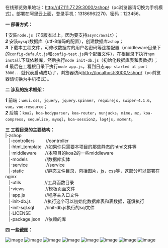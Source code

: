在线预览效果地址：<http://47.111.77.29:3000/zshop/>（pc浏览器请切换为手机模式）。部署在阿里云上面，登录手机：13186962270，密码：123456。

<b>一 部署方式：</b></br>

<b><i>1</i></b> 安装`node.js`（7.6版本以上，因为要支持`async/await`）；</br>
<b><i>2</i></b> 安装`mysql`数据库（utf-8编码的配置），创建数据库`zshop`；</br>
<b><i>3</i></b> 下载本工程文件，可修改数据库的用户名密码等连接配置（middleware目录下的`config-default.js`和`config-test.js`两个配置文件），在根目录下执行`npm install`下载依赖库，然后执行`node init-db.js`（初始化数据库表和表数据）；</br>
<b><i>4</i></b> 最后在工程根目录下执行`node app.js`，看到日志`app started at port 3000...`就代表启动成功了，浏览器访问<http://localhost:3000/zshop/>（pc浏览器请切换为手机模式）。

<b>二 涉及的技术框架：</b></br>

<b><i>1</i></b> 前端：`weui.css`，`jquery`，`jquery.spinner`，`requirejs`，`swiper-4.1.6`，`vue`，`vue-resource`；</br>
<b><i>2</i></b> 后端：`koa2`，`koa-bodyparser`，`koa-router`，`nunjucks`，`mime`，`mz`，`koa-compress`，`sequelize`，`mysql`，`koa-session2`，`log4js`，`moment`。

<b>三 工程目录的主要结构：</b></br>
|-zshop</br>
&nbsp;&nbsp;&nbsp;|-controllers       &nbsp;&nbsp;&nbsp;&nbsp;&nbsp;&nbsp;&nbsp;&nbsp;//controller</br>
&nbsp;&nbsp;&nbsp;|-html_template     &nbsp;&nbsp;//如果你只需要本项目的那些静态的html文件等</br>
&nbsp;&nbsp;&nbsp;|-middleware        &nbsp;&nbsp;&nbsp;&nbsp;&nbsp;&nbsp;//本项目的koa2的一些middleware</br>
&nbsp;&nbsp;&nbsp;|-models            &nbsp;&nbsp;&nbsp;&nbsp;&nbsp;&nbsp;&nbsp;&nbsp;&nbsp;&nbsp;&nbsp;&nbsp;&nbsp;//数据库实体</br>
&nbsp;&nbsp;&nbsp;|-service           &nbsp;&nbsp;&nbsp;&nbsp;&nbsp;&nbsp;&nbsp;&nbsp;&nbsp;&nbsp;&nbsp;&nbsp;&nbsp;&nbsp;//service</br>
&nbsp;&nbsp;&nbsp;|-static            &nbsp;&nbsp;&nbsp;&nbsp;&nbsp;&nbsp;&nbsp;&nbsp;&nbsp;&nbsp;&nbsp;&nbsp;&nbsp;&nbsp;&nbsp;&nbsp;//静态文件目录，包括图片，js，css等，这部分可以部署在nginx</br>
&nbsp;&nbsp;&nbsp;|-utils             &nbsp;&nbsp;&nbsp;&nbsp;&nbsp;&nbsp;&nbsp;&nbsp;&nbsp;&nbsp;&nbsp;&nbsp;&nbsp;&nbsp;&nbsp;&nbsp;&nbsp;&nbsp;//工具函数目录</br>
&nbsp;&nbsp;&nbsp;|-views             &nbsp;&nbsp;&nbsp;&nbsp;&nbsp;&nbsp;&nbsp;&nbsp;&nbsp;&nbsp;&nbsp;&nbsp;&nbsp;&nbsp;&nbsp;&nbsp;//模板页面文件</br>
&nbsp;&nbsp;&nbsp;|-app.js            &nbsp;&nbsp;&nbsp;&nbsp;&nbsp;&nbsp;&nbsp;&nbsp;&nbsp;&nbsp;&nbsp;&nbsp;&nbsp;&nbsp;&nbsp;//程序主入口文件</br>
&nbsp;&nbsp;&nbsp;|-init-db.js        &nbsp;&nbsp;&nbsp;&nbsp;&nbsp;&nbsp;&nbsp;&nbsp;&nbsp;&nbsp;//执行这个可以初始化数据库表和表数据，谨慎执行</br>
&nbsp;&nbsp;&nbsp;|-init-sql.sql      &nbsp;&nbsp;&nbsp;&nbsp;&nbsp;&nbsp;&nbsp;&nbsp;//init-db.js执行的sql文件</br>
&nbsp;&nbsp;&nbsp;|-LICENSE           &nbsp;&nbsp;&nbsp;&nbsp;&nbsp;&nbsp;&nbsp;&nbsp;&nbsp;&nbsp;&nbsp;</br>
&nbsp;&nbsp;&nbsp;|-package.json      &nbsp;&nbsp;&nbsp;//依赖的库
  
<b>四 一些截图：</b></br>

![image](https://github.com/halloffamezwx/zshop/raw/master/html_template/screenshot/1.jpg)
![image](https://github.com/halloffamezwx/zshop/raw/master/html_template/screenshot/2.jpg)
![image](https://github.com/halloffamezwx/zshop/raw/master/html_template/screenshot/3.jpg)
![image](https://github.com/halloffamezwx/zshop/raw/master/html_template/screenshot/4.jpg)
![image](https://github.com/halloffamezwx/zshop/raw/master/html_template/screenshot/5.jpg)
![image](https://github.com/halloffamezwx/zshop/raw/master/html_template/screenshot/6.jpg)
![image](https://github.com/halloffamezwx/zshop/raw/master/html_template/screenshot/8.jpg)
![image](https://github.com/halloffamezwx/zshop/raw/master/html_template/screenshot/9.jpg)
